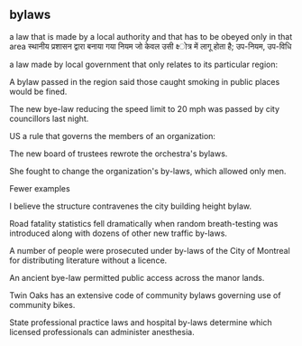 ## bylaws
a law that is made by a local authority and that has to be obeyed only in that area
स्‍थानीय प्रशासन द्वारा बनाया गया नियम जो केवल उसी क्ष्‍ोत्र में लागू होता है; उप-नियम, उप-विधि

a law made by local government that only relates to its particular region:

A bylaw passed in the region said those caught smoking in public places would be fined.

The new bye-law reducing the speed limit to 20 mph was passed by city councillors last night.
 
US
a rule that governs the members of an organization:

The new board of trustees rewrote the orchestra's bylaws.

She fought to change the organization's by-laws, which allowed only men.

 Fewer examples
 
I believe the structure contravenes the city building height bylaw.

Road fatality statistics fell dramatically when random breath-testing was introduced along with dozens of other new traffic by-laws.

A number of people were prosecuted under by-laws of the City of Montreal for distributing literature without a licence.

An ancient bye-law permitted public access across the manor lands.

Twin Oaks has an extensive code of community bylaws governing use of community bikes.

State professional practice laws and hospital by-laws determine which licensed professionals can administer anesthesia.

